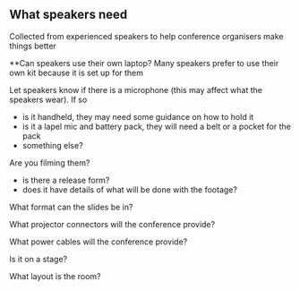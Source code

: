 ## What speakers need

Collected from experienced speakers to help conference organisers make things better

**Can speakers use their own laptop?
Many speakers prefer to use their own kit because it is set up for them

Let speakers know if there is a microphone (this may affect what the speakers wear).
If so
- is it handheld, they may need some guidance on how to hold it
- is it a lapel mic and battery pack, they will need a belt or a pocket for the pack
- something else?

Are you filming them?

- is there a release form?
- does it have details of what will be done with the footage?

What format can the slides be in? 

What projector connectors will the conference provide?

What power cables will the conference provide?

Is it on a stage?

What layout is the room?

